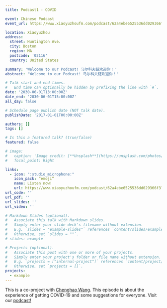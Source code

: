 ```yaml
---
title: Podcast1 - COVID

event: Chinese Podcast
event_url: https://www.xiaoyuzhoufm.com/podcast/62a4ebe6525536dd029366f3?s=eyJ1IjogIjYwMmY0N2I2ZTBmNWU3MjNiYmM3NmQ2ZSJ9

location: Xiaoyuzhou
address:
  street: Huntington Ave.
  city: Boston
  region: MA
  postcode: '02116'
  country: United States

summary: 'Welcome to our Podcast! 马尔科夫链欢迎你！'
abstract: 'Welcome to our Podcast! 马尔科夫链欢迎你！'

# Talk start and end times.
#   End time can optionally be hidden by prefixing the line with `#`.
date: '2030-06-01T13:00:00Z'
date_end: '2030-06-01T15:00:00Z'
all_day: false

# Schedule page publish date (NOT talk date).
publishDate: '2017-01-01T00:00:00Z'

authors: []
tags: []

# Is this a featured talk? (true/false)
featured: false

# image:
#   caption: 'Image credit: [**Unsplash**](https://unsplash.com/photos/bzdhc5b3Bxs)'
#   focal_point: Right

links:
  - icon: ":studio_microphone:"
    icon_pack: “emoji”
    name: Listen now!
    url: https://www.xiaoyuzhoufm.com/podcast/62a4ebe6525536dd029366f3?s=eyJ1IjogIjYwMmY0N2I2ZTBmNWU3MjNiYmM3NmQ2ZSJ9
url_code: ''
url_pdf: ''
url_slides: ''
url_video: ''

# Markdown Slides (optional).
#   Associate this talk with Markdown slides.
#   Simply enter your slide deck's filename without extension.
#   E.g. `slides = "example-slides"` references `content/slides/example-slides.md`.
#   Otherwise, set `slides = ""`.
# slides: example

# Projects (optional).
#   Associate this post with one or more of your projects.
#   Simply enter your project's folder or file name without extension.
#   E.g. `projects = ["internal-project"]` references `content/project/deep-learning/index.md`.
#   Otherwise, set `projects = []`.
projects:
  - example
---
```


<!-- {{% callout note %}}
Click on the **Slides** button above to view the built-in slides feature.
{{% /callout %}}

Slides can be added in a few ways:

- **Create** slides using Wowchemy's [_Slides_](https://wowchemy.com/docs/managing-content/#create-slides) feature and link using `slides` parameter in the front matter of the talk file
- **Upload** an existing slide deck to `static/` and link using `url_slides` parameter in the front matter of the talk file
- **Embed** your slides (e.g. Google Slides) or presentation video on this page using [shortcodes](https://wowchemy.com/docs/writing-markdown-latex/).

Further event details, including [page elements](https://wowchemy.com/docs/writing-markdown-latex/) such as image galleries, can be added to the body of this page. -->

This is a co-project with [Chenghao Wang](https://wangchengh3ce3.myportfolio.com/work). This episode is about the experience of getting COVID-19 and some suggestions for everyone. Visit our [podcast!](https://www.xiaoyuzhoufm.com/podcast/62a4ebe6525536dd029366f3?s=eyJ1IjogIjYwMmY0N2I2ZTBmNWU3MjNiYmM3NmQ2ZSJ9)
